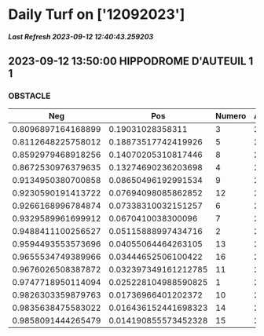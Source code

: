 # Daily Turf on ['12092023']
##### Last Refresh 2023-09-12 12:40:43.259203

## 2023-09-12 13:50:00 HIPPODROME D'AUTEUIL 1 1
### OBSTACLE

| Neg  | Pos  | Numero  | Arrived |
|------|------|---------|---------|
| 0.8096897164168899 | 0.19031028358311 | 3 | 20.0 |
| 0.8112648225758012 | 0.18873517742419926 | 5 | 20.0 |
| 0.8592979468918256 | 0.14070205310817446 | 8 | 20.0 |
| 0.8672530976379635 | 0.13274690236203698 | 4 | 20.0 |
| 0.9134950380700858 | 0.08650496192991534 | 9 | 20.0 |
| 0.9230590191413722 | 0.07694098085862852 | 12 | 20.0 |
| 0.9266168996784874 | 0.07338310032151257 | 6 | 20.0 |
| 0.9329589961699912 | 0.0670410038300096 | 7 | 20.0 |
| 0.9488411100256527 | 0.05115888997434716 | 2 | 20.0 |
| 0.9594493553573696 | 0.04055064464263105 | 13 | 20.0 |
| 0.9655534749389966 | 0.03444652506100422 | 16 | 20.0 |
| 0.9676026508387872 | 0.032397349161212785 | 11 | 20.0 |
| 0.9747718950114094 | 0.025228104988590825 | 1 | 20.0 |
| 0.9826303359879763 | 0.01736966401202372 | 10 | 20.0 |
| 0.9835638475583022 | 0.016436152441698323 | 14 | 20.0 |
| 0.9858091444265479 | 0.014190855573452328 | 15 | 20.0 |
